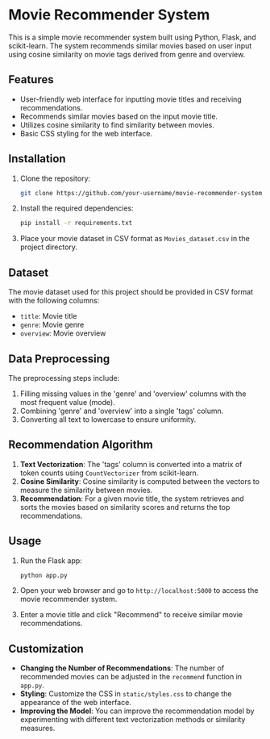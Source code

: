 # Movie Recommender System

This is a simple movie recommender system built using Python, Flask, and scikit-learn. The system recommends similar movies based on user input using cosine similarity on movie tags derived from genre and overview.

## Features

- User-friendly web interface for inputting movie titles and receiving recommendations.
- Recommends similar movies based on the input movie title.
- Utilizes cosine similarity to find similarity between movies.
- Basic CSS styling for the web interface.

## Installation

1. Clone the repository:

    ```bash
    git clone https://github.com/your-username/movie-recommender-system.git
    ```

2. Install the required dependencies:

    ```bash
    pip install -r requirements.txt
    ```

3. Place your movie dataset in CSV format as `Movies_dataset.csv` in the project directory.

## Dataset

The movie dataset used for this project should be provided in CSV format with the following columns:

- `title`: Movie title
- `genre`: Movie genre
- `overview`: Movie overview

## Data Preprocessing

The preprocessing steps include:

1. Filling missing values in the 'genre' and 'overview' columns with the most frequent value (mode).
2. Combining 'genre' and 'overview' into a single 'tags' column.
3. Converting all text to lowercase to ensure uniformity.

## Recommendation Algorithm

1. **Text Vectorization**: The 'tags' column is converted into a matrix of token counts using `CountVectorizer` from scikit-learn.
2. **Cosine Similarity**: Cosine similarity is computed between the vectors to measure the similarity between movies.
3. **Recommendation**: For a given movie title, the system retrieves and sorts the movies based on similarity scores and returns the top recommendations.

## Usage

1. Run the Flask app:

    ```bash
    python app.py
    ```

2. Open your web browser and go to `http://localhost:5000` to access the movie recommender system.

3. Enter a movie title and click "Recommend" to receive similar movie recommendations.

## Customization

- **Changing the Number of Recommendations**: The number of recommended movies can be adjusted in the `recommend` function in `app.py`.
- **Styling**: Customize the CSS in `static/styles.css` to change the appearance of the web interface.
- **Improving the Model**: You can improve the recommendation model by experimenting with different text vectorization methods or similarity measures.

